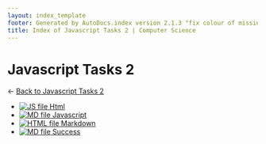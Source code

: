 ```yaml
---
layout: index_template
footer: Generated by AutoDocs.index version 2.1.3 "fix colour of missing files" ⓒ Starwort, 2020
title: Index of Javascript Tasks 2 | Computer Science
---
```


# **Javascript Tasks 2**

← [Back to Javascript Tasks 2](..)

- [![JS file](https://img.icons8.com/windows/512/03dac6/js.png) Html](Paper_1/javascript_tasks_2/html.js)
- [![MD file](https://img.icons8.com/windows/512/03dac6/regular-document.png) Javascript](Paper_1/javascript_tasks_2/javascript.md)
- [![HTML file](https://img.icons8.com/windows/512/03dac6/regular-document.png) Markdown](Paper_1/javascript_tasks_2/markdown.html)
- [![MD file](https://img.icons8.com/windows/512/03dac6/regular-document.png) Success](Paper_1/javascript_tasks_2/success.md)
